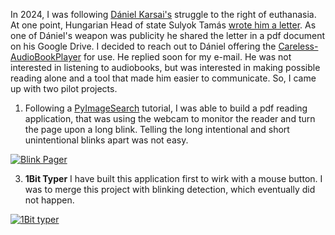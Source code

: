 In 2024, I was following [Dániel Karsai's](https://hu.wikipedia.org/wiki/Karsai_D%C3%A1niel) struggle to the right of euthanasia. At one point, Hungarian Head of state Sulyok Tamás [wrote him a letter](https://telex.hu/belfold/2024/06/03/karsai-daniel-alkotmanyjogasz-elnoki-kegyelem-sulyok-tamas-koztarsasagi-elnok). As one of Dániel's weapon was publicity he shared the letter in a pdf document on his Google Drive.
I decided to reach out to Dániel offering the [Careless-AudioBookPlayer](https://github.com/gitusercz/CABP) for use. 
He replied soon for my e-mail. He was not interested in listening to audiobooks, but was interested in making possible reading alone and a tool that made him easier to communicate. 
So, I came up with two pilot projects. 
1. Following a [PyImageSearch](https://pyimagesearch.com/2017/04/24/eye-blink-detection-opencv-python-dlib/) tutorial, I was able to build a pdf reading application, that was using the webcam to monitor the reader and turn the page upon a long blink. Telling the long intentional and short unintentional blinks apart was not easy. 

[![Blink Pager](http://img.youtube.com/vi/2xVDDgs_4EI/0.jpg)](http://www.youtube.com/watch?v=2xVDDgs_4EI "Video Title")
 
3. **1Bit Typer**   I have built this application first to wirk with a mouse button. I was to merge this project with blinking detection, which eventually did not happen. 
 
 [![1Bit typer](http://img.youtube.com/vi/qXcb0MDoz9o/0.jpg)](http://www.youtube.com/watch?v=qXcb0MDoz9o "Video Title")
